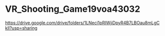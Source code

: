 # VR_Shooting_Game19voa43032
https://drive.google.com/drive/folders/1LNeci1pRIWjiDpyR4B7LBOau8mLgCkll?usp=sharing
